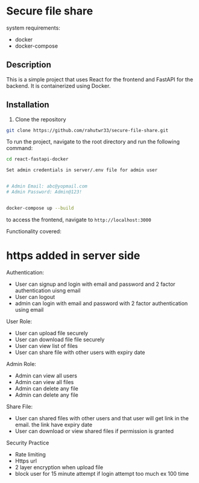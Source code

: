 # Secure file share

system requirements:
- docker
- docker-compose


## Description

This is a simple project that uses React for the frontend and FastAPI for the backend. It is containerized using Docker.

## Installation

1. Clone the repository

```bash
git clone https://github.com/rahutwr33/secure-file-share.git
```

To run the project, navigate to the root directory and run the following command:

```bash
cd react-fastapi-docker

Set admin credentials in server/.env file for admin user


# Admin Email: abc@yopmail.com
# Admin Password: Admin@123!


docker-compose up --build
```

to access the frontend, navigate to `http://localhost:3000`



Functionality covered:


# https added in server side

Authentication:
- User can signup and login with email and password and 2 factor authentication uisng email
- User can logout
- admin can login with email and password with 2 factor authentication using email




User Role:
- User can upload file securely
- User can download file file securely
- User can view list of files
- User can share file with other users with expiry date

Admin Role:
- Admin can view all users
- Admin can view all files
- Admin can delete any file
- Admin can delete any file


Share File:
- User can  shared files with other users and that user will get link in the email. the link have expiry date
- User can download or view shared files if permission is granted

Security Practice
- Rate limiting
- Https url
- 2 layer encryption when upload file
- block user for 15 minute attempt if login attempt too much ex 100 time




